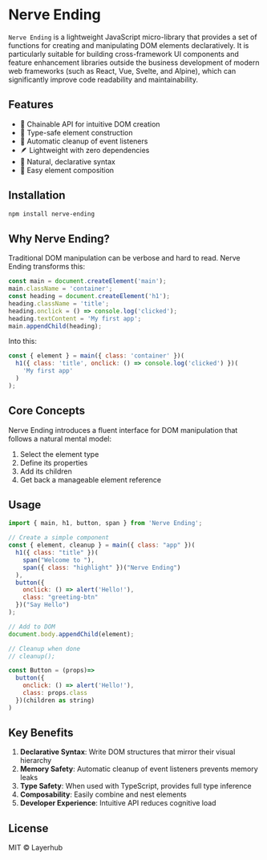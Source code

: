 # Nerve Ending

`Nerve Ending` is a lightweight JavaScript micro-library that provides a set of functions for creating and manipulating DOM elements declaratively. It is particularly suitable for building cross-framework UI components and feature enhancement libraries outside the business development of modern web frameworks (such as React, Vue, Svelte, and Alpine), which can significantly improve code readability and maintainability.

## Features

- 🔗 Chainable API for intuitive DOM creation
- 🎯 Type-safe element construction
- 🧹 Automatic cleanup of event listeners
- 🪶 Lightweight with zero dependencies
- 🎨 Natural, declarative syntax
- 🔄 Easy element composition

## Installation

```bash
npm install nerve-ending
```

## Why Nerve Ending?

Traditional DOM manipulation can be verbose and hard to read. Nerve Ending transforms this:

```javascript
const main = document.createElement('main');
main.className = 'container';
const heading = document.createElement('h1');
heading.className = 'title';
heading.onclick = () => console.log('clicked');
heading.textContent = 'My first app';
main.appendChild(heading);
```

Into this:

```javascript
const { element } = main({ class: 'container' })(
  h1({ class: 'title', onclick: () => console.log('clicked') })(
    'My first app'
  )
);
```

## Core Concepts

Nerve Ending introduces a fluent interface for DOM manipulation that follows a natural mental model:
1. Select the element type
2. Define its properties
3. Add its children
4. Get back a manageable element reference

## Usage

```javascript
import { main, h1, button, span } from 'Nerve Ending';

// Create a simple component
const { element, cleanup } = main({ class: "app" })(
  h1({ class: "title" })(
    span("Welcome to "),
    span({ class: "highlight" })("Nerve Ending")
  ),
  button({ 
    onclick: () => alert('Hello!'),
    class: "greeting-btn"
  })("Say Hello")
);

// Add to DOM
document.body.appendChild(element);

// Cleanup when done
// cleanup();
```

```javascript
const Button = (props)=>
  button({ 
    onclick: () => alert('Hello!'),
    class: props.class
  })(children as string)
)
```

## Key Benefits

1. **Declarative Syntax**: Write DOM structures that mirror their visual hierarchy
2. **Memory Safety**: Automatic cleanup of event listeners prevents memory leaks
3. **Type Safety**: When used with TypeScript, provides full type inference
4. **Composability**: Easily combine and nest elements
5. **Developer Experience**: Intuitive API reduces cognitive load

## License

MIT © Layerhub
